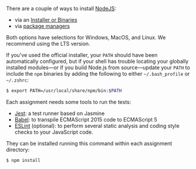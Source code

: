 There are a couple of ways to install [NodeJS](http://nodejs.org):

* via an [Installer or Binaries](https://nodejs.org/en/download/)
* via [package managers](https://nodejs.org/en/download/package-manager/)

Both options have selections for Windows, MacOS, and Linux.
We recommend using the LTS version.

If you've used the official installer, your `PATH` should have been
automatically configured, but if your shell has trouble locating your globally
installed modules&mdash;or if you build Node.js from source&mdash;update your
`PATH` to include the `npm` binaries by adding the following to either
`~/.bash_profile` or `~/.zshrc`:

```bash
$ export PATH=/usr/local/share/npm/bin:$PATH
```

Each assignment needs some tools to run the tests:

* [Jest](https://facebook.github.io/jest/): a test runner based on Jasmine
* [Babel](https://github.com/babel/babel): to transpile ECMAScript
2015 code to ECMAScript 5
* [ESLint](http://eslint.org/) (optional): to perform several static analysis
and coding style checks to your JavaScript code.

They can be installed running this command within each assignment directory:

```bash
$ npm install
```

